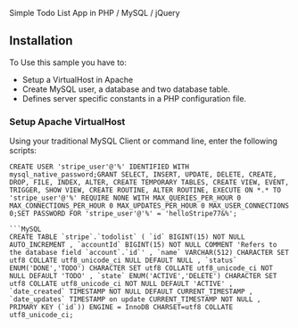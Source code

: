 
Simple Todo List App in PHP / MySQL / jQuery

## Installation
To Use this sample you have to:
 - Setup a VirtualHost in Apache
 - Create MySQL user, a database and two database table.
 - Defines server specific constants in a PHP configuration file.

### Setup Apache VirtualHost
Using your traditional MySQL Client or command line, enter the following scripts:

```MySQL
CREATE USER 'stripe_user'@'%' IDENTIFIED WITH mysql_native_password;GRANT SELECT, INSERT, UPDATE, DELETE, CREATE, DROP, FILE, INDEX, ALTER, CREATE TEMPORARY TABLES, CREATE VIEW, EVENT, TRIGGER, SHOW VIEW, CREATE ROUTINE, ALTER ROUTINE, EXECUTE ON *.* TO 'stripe_user'@'%' REQUIRE NONE WITH MAX_QUERIES_PER_HOUR 0 MAX_CONNECTIONS_PER_HOUR 0 MAX_UPDATES_PER_HOUR 0 MAX_USER_CONNECTIONS 0;SET PASSWORD FOR 'stripe_user'@'%' = 'helloStripe77&%';

```MySQL
CREATE TABLE `stripe`.`todolist` ( `id` BIGINT(15) NOT NULL AUTO_INCREMENT , `accountId` BIGINT(15) NOT NULL COMMENT 'Refers to the database field `account`.`id`' , `name` VARCHAR(512) CHARACTER SET utf8 COLLATE utf8_unicode_ci NULL DEFAULT NULL , `status` ENUM('DONE','TODO') CHARACTER SET utf8 COLLATE utf8_unicode_ci NOT NULL DEFAULT 'TODO' , `state` ENUM('ACTIVE','DELETE') CHARACTER SET utf8 COLLATE utf8_unicode_ci NOT NULL DEFAULT 'ACTIVE' , `date_created` TIMESTAMP NOT NULL DEFAULT CURRENT_TIMESTAMP , `date_updates` TIMESTAMP on update CURRENT_TIMESTAMP NOT NULL , PRIMARY KEY (`id`)) ENGINE = InnoDB CHARSET=utf8 COLLATE utf8_unicode_ci;
